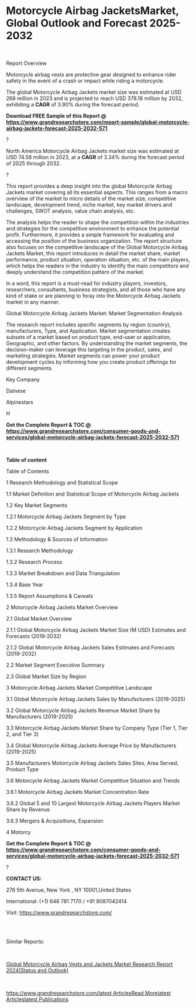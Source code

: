 <h1>Motorcycle Airbag JacketsMarket, Global Outlook and Forecast 2025-2032</h1><br/><p>Report Overview</p>
 
 
 
 <p>Motorcycle airbag vests are protective gear designed to enhance rider safety in the event of a crash or impact while riding a motorcycle.</p>
 
 
 
 <p>The global Motorcycle Airbag Jackets market size was estimated at USD 268 million in 2023 and is projected to reach USD 378.16 million by 2032, exhibiting a <strong>CAGR</strong> of 3.90% during the forecast period.</p>
 
 
 
 <div><b>Download FREE Sample of this Report @ <a href="https://www.grandresearchstore.com/report-sample/global-motorcycle-airbag-jackets-forecast-2025-2032-571">https://www.grandresearchstore.com/report-sample/global-motorcycle-airbag-jackets-forecast-2025-2032-571</a></b></div>
 
 
 
 <p>? </p>
 
 
 
 <p>North America Motorcycle Airbag Jackets market size was estimated at USD 74.58 million in 2023, at a <strong>CAGR</strong> of 3.34% during the forecast period of 2025 through 2032.</p>
 
 
 
 <p>? </p>
 
 
 
 <p>This report provides a deep insight into the global Motorcycle Airbag Jackets market covering all its essential aspects. This ranges from a macro overview of the market to micro details of the market size, competitive landscape, development trend, niche market, key market drivers and challenges, SWOT analysis, value chain analysis, etc.</p>
 
 
 
 <p>The analysis helps the reader to shape the competition within the industries and strategies for the competitive environment to enhance the potential profit. Furthermore, it provides a simple framework for evaluating and accessing the position of the business organization. The report structure also focuses on the competitive landscape of the Global Motorcycle Airbag Jackets Market, this report introduces in detail the market share, market performance, product situation, operation situation, etc. of the main players, which helps the readers in the industry to identify the main competitors and deeply understand the competition pattern of the market.</p>
 
 
 
 <p>In a word, this report is a must-read for industry players, investors, researchers, consultants, business strategists, and all those who have any kind of stake or are planning to foray into the Motorcycle Airbag Jackets market in any manner.</p>
 
 
 
 <p>Global Motorcycle Airbag Jackets Market: Market Segmentation Analysis</p>
 
 
 
 <p>The research report includes specific segments by region (country), manufacturers, Type, and Application. Market segmentation creates subsets of a market based on product type, end-user or application, Geographic, and other factors. By understanding the market segments, the decision-maker can leverage this targeting in the product, sales, and marketing strategies. Market segments can power your product development cycles by informing how you create product offerings for different segments.</p>
 
 
 
 <p>Key Company</p>
 
 
 
 <p>Dainese</p>
 
 
 
 <p>Alpinestars</p>
 
 
 
 <p>H</p>
 
 
 
 <div><b>Get the Complete Report & TOC @ <a href="https://www.grandresearchstore.com/consumer-goods-and-services/global-motorcycle-airbag-jackets-forecast-2025-2032-571">https://www.grandresearchstore.com/consumer-goods-and-services/global-motorcycle-airbag-jackets-forecast-2025-2032-571</a></b></div>
 
 
 
 <p><br />
 
 <b>Table of content</b></p>
 
 
 
 <p>Table of Contents<br />
 
 1 Research Methodology and Statistical Scope<br />
 
 1.1 Market Definition and Statistical Scope of Motorcycle Airbag Jackets<br />
 
 1.2 Key Market Segments<br />
 
 1.2.1 Motorcycle Airbag Jackets Segment by Type<br />
 
 1.2.2 Motorcycle Airbag Jackets Segment by Application<br />
 
 1.3 Methodology & Sources of Information<br />
 
 1.3.1 Research Methodology<br />
 
 1.3.2 Research Process<br />
 
 1.3.3 Market Breakdown and Data Triangulation<br />
 
 1.3.4 Base Year<br />
 
 1.3.5 Report Assumptions & Caveats<br />
 
 2 Motorcycle Airbag Jackets Market Overview<br />
 
 2.1 Global Market Overview<br />
 
 2.1.1 Global Motorcycle Airbag Jackets Market Size (M USD) Estimates and Forecasts (2019-2032)<br />
 
 2.1.2 Global Motorcycle Airbag Jackets Sales Estimates and Forecasts (2019-2032)<br />
 
 2.2 Market Segment Executive Summary<br />
 
 2.3 Global Market Size by Region<br />
 
 3 Motorcycle Airbag Jackets Market Competitive Landscape<br />
 
 3.1 Global Motorcycle Airbag Jackets Sales by Manufacturers (2019-2025)<br />
 
 3.2 Global Motorcycle Airbag Jackets Revenue Market Share by Manufacturers (2019-2025)<br />
 
 3.3 Motorcycle Airbag Jackets Market Share by Company Type (Tier 1, Tier 2, and Tier 3)<br />
 
 3.4 Global Motorcycle Airbag Jackets Average Price by Manufacturers (2019-2025)<br />
 
 3.5 Manufacturers Motorcycle Airbag Jackets Sales Sites, Area Served, Product Type<br />
 
 3.6 Motorcycle Airbag Jackets Market Competitive Situation and Trends<br />
 
 3.6.1 Motorcycle Airbag Jackets Market Concentration Rate<br />
 
 3.6.2 Global 5 and 10 Largest Motorcycle Airbag Jackets Players Market Share by Revenue<br />
 
 3.6.3 Mergers & Acquisitions, Expansion<br />
 
 4 Motorcy</p>
 
 
 
 <div><b>Get the Complete Report & TOC @ <a href="https://www.grandresearchstore.com/consumer-goods-and-services/global-motorcycle-airbag-jackets-forecast-2025-2032-571">https://www.grandresearchstore.com/consumer-goods-and-services/global-motorcycle-airbag-jackets-forecast-2025-2032-571</a></b></div>
 
 
 
 <p>? </p>
 
 
 
 <p><b>CONTACT US:</b><br />
 
 276 5th Avenue, New York , NY 10001,United States<br />
 
 International: (+1) 646 781 7170 / +91 8087042414<br />
 
 Visit: <a href="https://www.grandresearchstore.com/">https://www.grandresearchstore.com/</a><br />
 
 <br />
 
 <br />
 
 Similar Reports:<br />
 
 <br />
 
 <a href="https://www.grandresearchstore.com/consumer-goods-and-services/global-motorcycle-airbag-vests-jackets-2024-61">Global Motorcycle Airbag Vests and Jackets Market Research Report 2024(Status and Outlook)</a><br />
 
 <br />
 
 <a href="https://gyeongbokgung.com">https://www.grandresearchstore.com/</a><a href="https://hallyeomaritime.com">latest Articles</a><a href="https://jingwansa.com">Read More</a><a href="https://nguoiviet.jp/">latest Articles</a><a href="https://www.intelmarketresearch.com/">latest Publications</a></p>